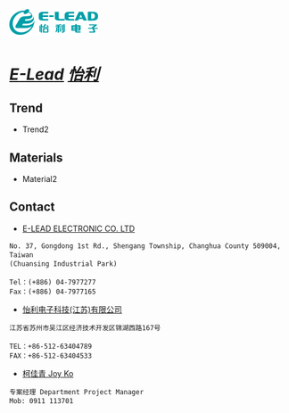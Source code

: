 # [![E-Lead](./assets/img/elead.png "Home") ](https://www.e-lead.com.tw/en/products/hud)

# ***[E-Lead](https://www.e-lead.com.tw/en/products/hud "Home")  [怡利](https://www.e-lead.com.tw/zh-tw/products/ "Home")***



## Trend

- Trend2

## Materials
- Material2

## Contact
- [E-LEAD ELECTRONIC CO. LTD](mailto:sales@e-lead.com) 
```
No. 37, Gongdong 1st Rd., Shengang Township, Changhua County 509004, Taiwan
(Chuansing Industrial Park)

Tel：(+886) 04-7977277
Fax：(+886) 04-7977165
```

- [怡利电子科技(江苏)有限公司](mailto:sales@e-lead.com.cn) 
```
江苏省苏州市吴江区经济技术开发区锦湖西路167号

TEL：+86-512-63404789
FAX：+86-512-63404533
```

- [柯佳青 Joy Ko](mailto:joyko@e-lead.com) 
```
专案经理 Department Project Manager
Mob: 0911 113701
```
